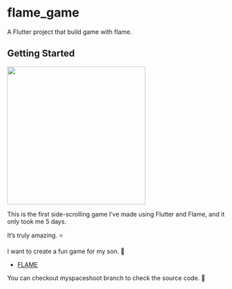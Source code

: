 # flame_game

A Flutter project that build game with flame.

## Getting Started

<img src="gif/myfirstgame" width="320">

This is the first side-scrolling game I’ve made using Flutter and Flame, and it only took me 5 days. 

It’s truly amazing. ⭐

I want to create a fun game for my son. 🧒

- [FLAME](https://docs.flame-engine.org/latest/index.html)

You can checkout myspaceshoot branch to check the source code. 🥦


